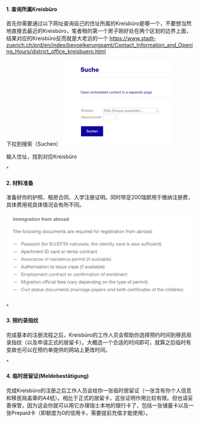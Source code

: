 #### **1. 查询所属Kreisbüro**
首先你需要通过以下网址查询自己的住址所属的Kreisbüro是哪一个，不要想当然地直接去最近的Kreisbüro，笔者租的第一个房子刚好处在两个区划的边界上面，结果对应的Kreisbüro反而就是大老远的一个
<https://www.stadt-zuerich.ch/prd/en/index/bevoelkerungsamt/Contact_Information_and_Opening_Hours/district_office_kreisbuero.html>

下拉到搜索（Suchen）
![](.topwrite/assets/image_1680724342187.png)

输入住址，找到对应Kreisbüro

^

#### **2. 材料准备**

准备好你的护照、租房合同、入学注册证明。同时带足200瑞郎用于缴纳注册费，具体费用视具体情况会有所不同。

![](.topwrite/assets/image.png)

^

#### **3**. **预约录指纹**

完成基本的注册流程之后，Kreisbüro的工作人员会帮助你选择预约时间到移民局录指纹（以及申请正式的居留卡）。大概选一个合适的时间即可，就算之后临时有变故也可以在预约单提供的网站上更改时间。

^

#### **4**. **临时居留证(Meldebestätigung)**

完成Kreisbüro的注册之后工作人员会给你一张临时居留证（一张含有你个人信息和移民局盖章的A4纸）。相比于正式的居留卡，这张证明作用比较有限。但也请妥善保管，因为这会你就可以用它办理瑞士本地的银行卡了，包括一张储蓄卡以及一张Prepaid卡（即额度为0的信用卡，需要提前充值才能使用）。

